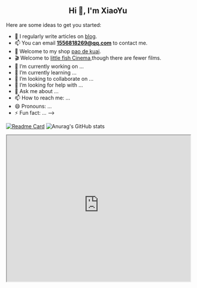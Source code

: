 <h2 align="center">Hi 👋, I'm XiaoYu</h2>

Here are some ideas to get you started:
- 📝 I regularly write articles on [blog](https://halo.xyifx.cn/).
- 📫 You can email **1556818269@qq.com** to contact me.
- 🏪 Welcome to my shop [pao de kuai](http://pdk.uvgg.com/).   
- 🎬 Welcome to [little fish Cinema](http://pdk.uvgg.com/),though there are fewer films. 
- 🔭 I’m currently working on ...
- 🌱 I’m currently learning ...
- 👯 I’m looking to collaborate on ...
- 🤔 I’m looking for help with ...
- 💬 Ask me about ...
- 📫 How to reach me: ...
- 😄 Pronouns: ...
- ⚡ Fun fact: ...
-->
 
[![Readme Card](https://github-readme-stats.vercel.app/api/pin/?username=yj126&repo=github-readme-stats&theme=vue)](https://github.com/yj126/github-readme-stats)
![Anurag's GitHub stats](https://github-readme-stats.vercel.app/api?username=yj126&show_icons=true&theme=vue)
<iframe src="https://chatroomonreplit.yj126.repl.co/room/@text"  width=100% height="400"></iframe>







